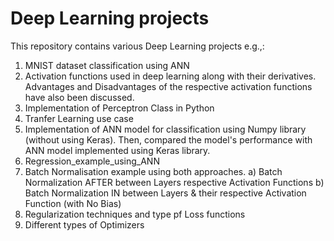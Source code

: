 # Deep Learning projects

This repository contains various Deep Learning projects e.g.,:
  1. MNIST dataset classification using ANN
  2. Activation functions used in deep learning along with their derivatives. Advantages and Disadvantages of the respective activation functions have also been discussed.
  3. Implementation of Perceptron Class in Python
  4. Tranfer Learning use case
  5. Implementation of ANN model for classification using Numpy library (without using Keras). Then, compared the model's performance with ANN model implemented using Keras library.
  6. Regression_example_using_ANN
  7. Batch Normalisation example using both approaches.
      a) Batch Normalization AFTER between Layers respective Activation Functions
      b) Batch Normalization IN between Layers & their respective Activation Function (with No Bias)
  8. Regularization techniques and type pf Loss functions
  9. Different types of Optimizers
